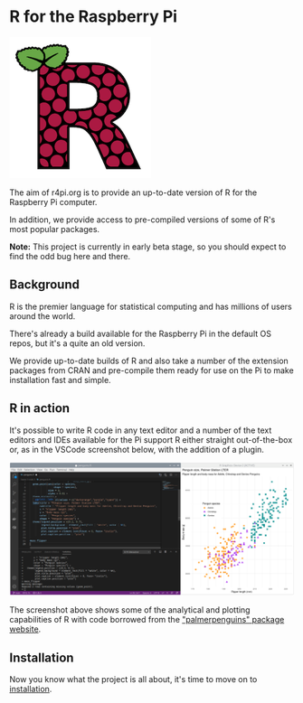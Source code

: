 # R for the Raspberry Pi

![](images/r4pi-small.png)

The aim of r4pi.org is to provide an up-to-date version of R for the Raspberry Pi computer.

In addition, we provide access to pre-compiled versions of some of R's most popular packages.

**Note:** This project is currently in early beta stage, so you should expect to find the odd bug here and there.

## Background

R is the premier language for statistical computing and has millions of users around the world.

There's already a build available for the Raspberry Pi in the default OS repos, but it's a quite an old version.

We provide up-to-date builds of R and also take a number of the extension packages from CRAN and pre-compile them ready
for use on the Pi to make installation fast and simple.

## R in action

It's possible to write R code in any text editor and a number of the text editors and IDEs available for the Pi support
R either straight out-of-the-box or, as in the VSCode screenshot below, with the addition of a plugin.

![](docs/images/r4pi-vscode-penguins.png)

The screenshot above shows some of the analytical and plotting capabilities of R with code borrowed from the 
["palmerpenguins" package website](https://allisonhorst.github.io/palmerpenguins/).

## Installation

Now you know what the project is all about, it's time to move on to [installation](docs/installation.md).

